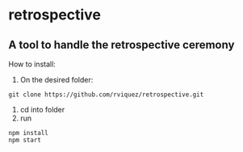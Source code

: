 # retrospective

## A tool to handle the retrospective ceremony

How to install:
1. On the desired folder:
```
git clone https://github.com/rviquez/retrospective.git
```
1. cd into folder
1. run
```
npm install
npm start
```
